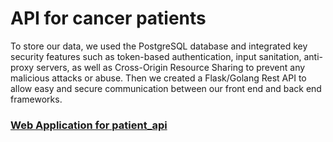 # API for cancer patients
To store our data, we used the PostgreSQL database and integrated key security features such as token-based authentication, input sanitation, anti-proxy servers, as well as Cross-Origin Resource Sharing to prevent any malicious attacks or abuse. Then we created a Flask/Golang Rest API to allow easy and secure communication between our front end and back end frameworks. 

### <a href="https://github.com/el-agua/teddy-hatch2021">Web Application for patient_api</a>
